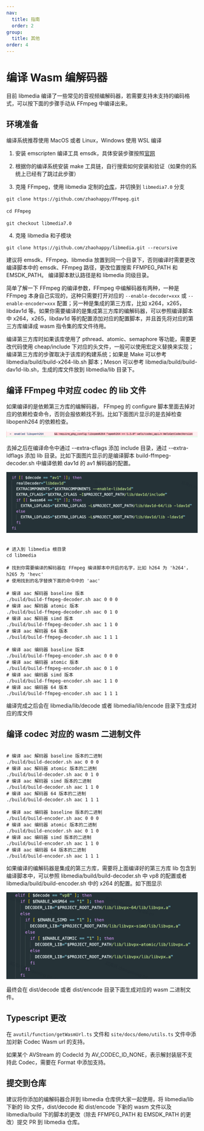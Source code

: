```yaml
---
nav:
  title: 指南
  order: 2
group:
  title: 其他
order: 4
---
```


# 编译 Wasm 编解码器

目前 libmedia 编译了一些常见的音视频编解码器，若需要支持未支持的编码格式，可以按下面的步骤手动从 FFmpeg 中编译出来。

## 环境准备

编译系统推荐使用 MacOS 或者 Linux，Windows 使用 WSL 编译

1. 安装 emscripten 编译工具 emsdk，具体安装步骤按照[官网](https://emscripten.org/docs/getting_started/downloads.html#platform-notes-installation-instructions-sdk)

2. 根据你的编译系统安装 make 工具链，自行搜索如何安装和验证（如果你的系统上已经有了跳过此步骤）

3. 克隆 FFmpeg，使用 libmedia 定制的[仓库](https://github.com/zhaohappy/FFmpeg)，并切换到 ```libmedia7.0``` 分支

```shell
git clone https://github.com/zhaohappy/FFmpeg.git

cd FFmpeg

git checkout libmedia7.0
```

4. 克隆 libmedia 和子模块

```shell
git clone https://github.com/zhaohappy/libmedia.git --recursive
```

建议将 emsdk、FFmpeg、libmedia 放置到同一个目录下，否则编译时需要更改编译脚本中的 emsdk、FFmpeg 路径，更改位置搜索 FFMPEG_PATH 和 EMSDK_PATH。 编译脚本默认路径是和 libmedia 同级目录。

简单了解一下 FFmpeg 的编译参数，FFmpeg 中编解码器有两种，一种是 FFmpeg 本身自己实现的，这种只需要打开对应的 ```--enable-decoder=xxx``` 或 ```--enable-encoder=xxx``` 配置；另一种是集成的第三方库，比如 x264，x265，libdav1d 等。如果你需要编译的是集成第三方库的编解码器，可以参照编译脚本中 x264，x265，libdav1d 等的配置添加对应的配置脚本，并且首先将对应的第三方库编译成 wasm 指令集的库文件待用。

编译第三方库时如果该库使用了 pthread、atomic、semaphore 等功能，需要更改代码使用 cheap/include 下对应的头文件，一般可以使用宏定义替换来实现；编译第三方库的步骤取决于该库的构建系统；如果是 Make 可以参考 libmedia/build/build-x264-lib.sh 脚本；Meson 可以参考 libmedia/build/build-dav1d-lib.sh，生成的库文件放到 libmedia/lib 目录下。

## 编译 FFmpeg 中对应 codec 的 lib 文件

如果编译的是依赖第三方库的编解码器， FFmpeg 的 configure 脚本里面去掉对应的依赖检查命令，否则会报依赖找不到。比如下面图片显示的是去掉检查 libopenh264 的依赖检查。

![](./image/image.png)

去掉之后在编译命令中通过 --extra-cflags 添加 include 目录，通过 --extra-ldflags 添加 lib 目录。比如下面图片显示的是编译脚本 build-ffmpeg-decoder.sh 中编译依赖 dav1d 的 av1 解码器的配置。

![](./image/image1.png)

```shell

# 进入到 libmedia 根目录
cd libmedia

# 找到你需要编译的解码器在 FFmpeg 编译脚本中开启的名字，比如 h264 为 'h264'，h265 为 'hevc'
# 使用找到的名字替换下面的命令中的 'aac' 

# 编译 aac 解码器 baseline 版本
./build/build-ffmpeg-decoder.sh aac 0 0 0
# 编译 aac 解码器 atomic 版本
./build/build-ffmpeg-decoder.sh aac 0 1 0
# 编译 aac 解码器 simd 版本
./build/build-ffmpeg-decoder.sh aac 1 1 0
# 编译 aac 解码器 64 版本
./build/build-ffmpeg-decoder.sh aac 1 1 1

# 编译 aac 编码器 baseline 版本
./build/build-ffmpeg-encoder.sh aac 0 0 0
# 编译 aac 编码器 atomic 版本
./build/build-ffmpeg-encoder.sh aac 0 1 0
# 编译 aac 编码器 simd 版本
./build/build-ffmpeg-encoder.sh aac 1 1 0
# 编译 aac 编码器 64 版本
./build/build-ffmpeg-encoder.sh aac 1 1 1
```

编译完成之后会在 libmedia/lib/decode 或者 libmedia/lib/encode 目录下生成对应的库文件

## 编译 codec 对应的 wasm 二进制文件

```shell

# 编译 aac 解码器 baseline 版本的二进制
./build/build-decoder.sh aac 0 0 0
# 编译 aac 解码器 atomic 版本的二进制
./build/build-decoder.sh aac 0 1 0
# 编译 aac 解码器 simd 版本的二进制
./build/build-decoder.sh aac 1 1 0
# 编译 aac 解码器 64 版本的二进制
./build/build-decoder.sh aac 1 1 1

# 编译 aac 编码器 baseline 版本的二进制
./build/build-encoder.sh aac 0 0 0
# 编译 aac 编码器 atomic 版本的二进制
./build/build-encoder.sh aac 0 1 0
# 编译 aac 编码器 simd 版本的二进制
./build/build-encoder.sh aac 1 1 0
# 编译 aac 编码器 64 版本的二进制
./build/build-encoder.sh aac 1 1 1

```

如果编译的编解码器是集成的第三方库，需要将上面编译好的第三方库 lib 包含到编译脚本中，可以参照 libmedia/build/build-decoder.sh 中 vp8 的配置或者 libmedia/build/build-encoder.sh 中的 x264 的配置。如下图显示

![](./image/image2.png)

最终会在 dist/decode 或者 dist/encode 目录下面生成对应的 wasm 二进制文件。

## Typescript 更改

在 ```avutil/function/getWasmUrl.ts``` 文件和 ```site/docs/demo/utils.ts``` 文件中添加对新 Codec Wasm url 的支持。

如果某个 AVStream 的 CodecId 为 AV_CODEC_ID_NONE，表示解封装层不支持此 Codec，需要在 Format 中添加支持。

## 提交到仓库

建议将你添加的编解码器合并到 libmedia 仓库供大家一起使用，将 libmedia/lib 下新的 lib 文件，dist/decode 和 dist/encode 下新的 wasm 文件以及 libmedia/build 下的脚本的更改（除去 FFMPEG_PATH 和 EMSDK_PATH 的更改）提交 PR 到 libmedia 仓库。